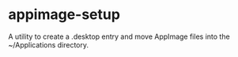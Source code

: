 # appimage-setup
A utility to create a .desktop entry and move AppImage files into the ~/Applications directory.

